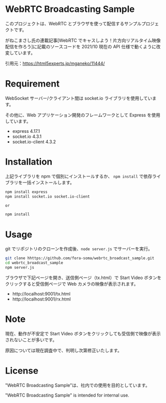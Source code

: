 # WebRTC Broadcasting Sample

このプロジェクトは、WebRTC とブラウザを使って配信するサンプルプロジェクトです。

がねこまさし氏の連載記事[WebRTC でキャスしよう！片方向リアルタイム映像配信を作ろう]に記載のソースコードを 2021/10 現在の API 仕様で動くように改変しています。

引用元：https://html5experts.jp/mganeko/11444/

# Requirement

WebSocket サーバー/クライアント間は socket.io ライブラリを使用しています。

その他に、Web アプリケーション開発のフレームワークとして Express を使用しています。

- express 4.17.1
- socket.io 4.3.1
- socket.io-client 4.3.2

# Installation

上記ライブラリを npm で個別にインストールするか、
`npm install` で依存ライブラリを一括インストールします。

```bash
npm install express
npm install socket.io socket.io-client

or

npm install
```

# Usage

git でリポジトリのクローンを作成後、`node server.js` でサーバーを実行。

```bash
git clone hhttps://github.com/fora-soma/webrtc_broadcast_sample.git
cd webrtc_broadcast_sample
npm server.js
```

ブラウザで下記ページを開き、送信側ページ（tx.html）で Start Video ボタンをクリックすると受信側ページで Web カメラの映像が表示されます。

- http://localhost:9001/tx.html
- http://localhost:9001/rx.html

# Note

現在、動作が不安定で Start Video ボタンをクリックしても受信側で映像が表示されないことが多いです。

原因については現在調査中で、判明し次第修正いたします。

# License

"WebRTC Broadcasting Sample"は、社内での使用を目的としています。

"WebRTC Broadcasting Sample" is intended for internal use.
